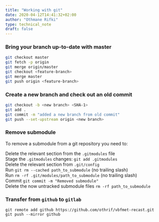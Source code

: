 ```yaml
---
title: "Working with git"
date: 2020-04-12T14:41:32+02:00
author: "Othmane Rifki"
type: technical_note
draft: false
---
```

### Bring your branch up-to-date with master
``` bash
git checkout master
git fetch -p origin
git merge origin/master
git checkout <feature-branch>
git merge master
git push origin <feature-branch>
```

### Create a new branch and check out an old  commit
``` bash
git checkout -b <new branch> <SHA-1>
git add .
git commit -m "added a new branch from old commit"
git push --set-upstream origin <new branch>
```

### Remove submodule
To remove a submodule from a git repository you need to:

Delete the relevant section from the `.gitmodules` file  
Stage the `.gitmodules` changes: `git add .gitmodules`   
Delete the relevant section from `.git/config`   
Run `git rm --cached path_to_submodule` (no trailing slash)    
Run `rm -rf .git/modules/path_to_submodule` (no trailing slash)   
Commit `git commit -m "Removed submodule"`    
Delete the now untracked submodule files `rm -rf path_to_submodule`   

### Transfer from `github` to `gitlab`
```
git remote add github https://github.com/othrif/vbfmet-recast.git
git push --mirror github
```



```python

```
